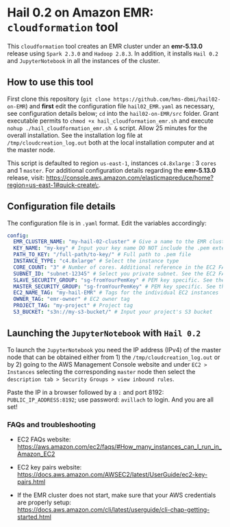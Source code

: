 # Hail 0.2 on Amazon EMR: `cloudformation` tool 

This `cloudformation` tool creates an EMR cluster under an **emr-5.13.0** release using `Spark 2.3.0` and `Hadoop 2.8.3`. In addition, it installs `Hail 0.2` and `JupyterNotebook` in all the instances of the cluster. 

## How to use this tool

 First clone this repository (`git clone https://github.com/hms-dbmi/hail02-on-EMR`) and **first** edit the configuration file `hail02_EMR.yaml` as necessary, see configuration details below; `cd` into the `hail02-on-EMR/src` folder. Grant executable permits to `chmod +x hail_cloudformation_emr.sh` and execute `nohup ./hail_cloudformation_emr.sh &` script. Allow 25 minutes for the overall installation. See the installation log file at `/tmp/cloudcreation_log.out` both at the local installation computer and at the master node. 

 This script is defaulted to region `us-east-1`, instances `c4.8xlarge` : 3 `cores` and 1 `master`. For additional configuration details regarding the **emr-5.13.0** release, visit: <https://console.aws.amazon.com/elasticmapreduce/home?region=us-east-1#quick-create\:>.

## Configuration file details

The configuration file is in `.yaml` format. Edit the variables accordingly:

```yaml
config:
  EMR_CLUSTER_NAME: "my-hail-02-cluster" # Give a name to the EMR cluster
  KEY_NAME: "my-key" # Input your key name DO NOT include the .pem extension
  PATH_TO_KEY: "/full-path/to-key/" # Full path to .pem file
  INSTANCE_TYPE: "c4.8xlarge" # Select the instance type
  CORE_COUNT: "3" # Number of cores. Additional reference in the EC2 FAQs website 
  SUBNET_ID: "subnet-12345" # Select you private subnet. See the EC2 FAQs website
  SLAVE_SECURITY_GROUP: "sg-fromYourPemKey" # PEM key specific. See the EC2 key pairs website
  MASTER_SECURITY_GROUP: "sg-fromYourPemKey" # PEM key specific. See the EC2 key pairs website
  EC2_NAME_TAG: "my-hail-EMR" # Tags for the individual EC2 instances
  OWNER_TAG: "emr-owner" # EC2 owner tag
  PROJECT_TAG: "my-project" # Project tag
  S3_BUCKET: "s3n://my-s3-bucket/" # Input your project's S3 bucket

```
## Launching the `JupyterNotebook` with `Hail 0.2`

To launch the  `JupyterNotebook` you need the IP address (IPv4) of the master node that can be obtained either from 1) the `/tmp/cloudcreation_log.out` or by 2) going to the AWS Management Console website and under `EC2 > Instances` selecting the corresponding `master` node then select the `description tab > Security Groups > view inbound rules`.

Paste the IP in a browser followed by a `:` and port 8192: `PUBLIC_IP_ADDRESS:8192`; use password: `avillach` to login. And you are all set! 

### FAQs and troubleshooting 

* EC2 FAQs website: https://aws.amazon.com/ec2/faqs/#How_many_instances_can_I_run_in_Amazon_EC2

* EC2 key pairs website: https://docs.aws.amazon.com/AWSEC2/latest/UserGuide/ec2-key-pairs.html

* If the EMR cluster does not start, make sure that your AWS credentials are properly setup: https://docs.aws.amazon.com/cli/latest/userguide/cli-chap-getting-started.html




